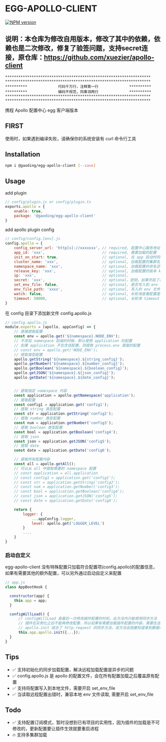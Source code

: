 # EGG-APOLLO-CLIENT
[![NPM version][npm-image]][npm-url]

## 说明：本仓库为修改自用版本，修改了其中的依赖，依赖也是二次修改，修复了验签问题，支持secret连接，原仓库：https://github.com/xuezier/apollo-client

[npm-image]: https://img.shields.io/npm/v/@gaoding/egg-apollo-client.svg?style=flat-square
[npm-url]: https://npmjs.org/package/@gaoding/egg-apollo-client

    ******************************************************************
    ******************************************************************
    **********              代码千万行，注释第一行              **********
    **********              编码不规范，同事泪两行              **********
    ******************************************************************
    ******************************************************************

携程 Apollo 配置中心 egg 客户端版本

## FIRST
使用时，如果遇到编译失败，请确保你的系统安装有 curl 命令行工具

## Installation
```bash
npm i @gaoding/egg-apollo-client [--save]
```

## Usage
add plugin
```js
// config/plugin.js or config/plugin.ts
exports.apollo = {
    enable: true,
    package: '@gaoding/egg-apollo-client'
}
```

add apollo plugin config
```js
// config/config.[env].js
config.apollo = {
    config_server_url: 'http[s]://xxxxxxx', // required, 配置中心服务地址
    app_id: 'xxx',                          // required, 需要加载的配置
    init_on_start: true,                    // optional, 在 app 启动时同时加载配置，加载的配置会在插件加载前被加载
    cluster_name: 'xxx',                    // optional, 加载配置的集群名称, default: 'default'
    namespace_name: 'xxx',                  // optional, 加载配置的命名空间, default: 'application'
    release_key: 'xxx',                     // optional, 加载配置的版本 key, default: ''
    ip: 'xxx',                              // optional,
    secret: 'xxx',                          // optional，密钥，如果开启了密钥验证的话
    set_env_file: false,                    // optional, 是否写入到 env 文件, default: false
    env_file_path: 'xxxx',                  // optional, 写入的 env 文件路径, default: ${os.tmpdir()}/.env.apollo
    watch: false,                           // optional, 长轮询查看配置是否更新, default: false
    timeout: 50000,                         // optional, 长轮询 timeout 设置，默认 50000
}
```

在 config 目录下添加新文件 config.apollo.js
```js
// config.apollo.js
module.exports = (apollo, appConfig) => {
    // 直接提取配置
    const env = apollo.get('${namespace}.NODE_ENV');
    // 不添加 namespace 前缀的时候，默认使用 application 的配置
    // 如果 application 不包含该配置，则提取 process.env 里面的配置
    // const env = apollo.get('NODE_ENV');
    // 提取类型配置
    apollo.getString('${namespace}.${string_config}');
    apollo.getNumber('${namespace}.${number_config}');
    apollo.getBoolean('${namespace}.${boolean_config}');
    apollo.getJSON('${namespace}.${json_config}');
    apollo.getDate('${namespace}.${date_config}');


    // 提取指定 namespace 内容
    const application = apollo.getNamespace('application');
    // 提取配置
    const config1 = application.get('config1');
    // 提取 string 类型配置
    const str = application.getString('config2');
    // 提取 number 类型配置
    const num = application.getNumber('config3');
    // 提取 boolean 类型配置
    const bool = application.getBoolean('config4');
    // 提取 json
    const json = application.getJSON('config5');
    // 提取 date
    const date = application.getDate('config6');

    // 提取所有配置内容
    const all = apollo.getAll();
    // 可以从 all 中提取需要的 namespace 配置
    // const application = all.application
    // const config1 = application.get('config1');
    // const str = application.getString('config2');
    // const num = application.getNumber('config3');
    // const bool = application.getBoolean('config4');
    // const json = application.getJSON('config5');
    // const date = application.getDate('config6');

    return {
        logger: {
            ...appConfig.logger,
            level: apollo.get('LOGGER_LEVEL')
        }
        ....
    }
}
```

### 启动自定义
egg-apollo-client 没有特殊配置只加载符合配置项(config.apollo)的配置信息，如果有需要其他的额外配置，可以另外通过启动自定义来配置
```js
// app.js
class AppBootHook {

  constructor(app) {
    this.app = app;
  }

  configWillLoad() {
      // configWillLoad 是最后一次修改插件配置的时机，此方法内只能使用同步方法
      // 插件在实例化之后不能再修改配置，所以如果有需要加载插件配置的内容，需要在这里加载
      // apollo.init 结合了 http.request 的同步方法，该方法会阻塞知道拿到数据或请求超时，可以使用该方法在这里加载配置
      this.app.apollo.init({...});
  }
}
```

## Tips
- ✅ 支持初始化的同步加载配置，解决远程加载配置是异步的问题
- ✅ config.apollo.js 是 apollo 的配置文件，会在所有配置加载之后覆盖原有配置
- ✅ 支持将配置写入到本地文件，需要开启 set_env_file
- ✅ 当读取远程配置出错时，兼容本地 env 文件读取, 需要开启 set_env_file

## Todo
- ✅ 支持配置订阅模式，暂时没想到已有项目的实用性，因为插件的加载是不可修改的，更新配置要让插件生效就要重启进程
- 🔥 支持多集群加载
